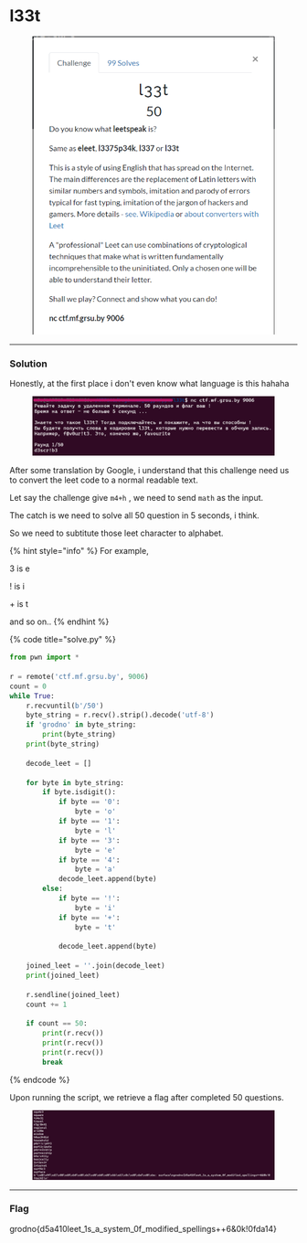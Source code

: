 # l33t

<figure><img src="../../../.gitbook/assets/image (1) (1) (1) (1) (1) (1).png" alt=""><figcaption></figcaption></figure>

***

### Solution

Honestly, at the first place i don't even know what language is this hahaha

<figure><img src="../../../.gitbook/assets/image (2) (1) (1) (1) (1).png" alt=""><figcaption></figcaption></figure>

After some translation by Google, i understand that this challenge need us to convert the leet code to a normal readable text.

Let say the challenge give `m4+h` , we need to send `math` as the input.

The catch is we need to solve all 50 question in 5 seconds, i think.&#x20;

So we need to subtitute those leet character to alphabet.



{% hint style="info" %}
For example,

3 is e

! is i

\+ is t

and so on..
{% endhint %}



{% code title="solve.py" %}
```python
from pwn import *

r = remote('ctf.mf.grsu.by', 9006)
count = 0
while True:
    r.recvuntil(b'/50')
    byte_string = r.recv().strip().decode('utf-8')
    if 'grodno' in byte_string:
        print(byte_string)
    print(byte_string)

    decode_leet = []

    for byte in byte_string:
        if byte.isdigit():
            if byte == '0':
                byte = 'o'
            if byte == '1':
                byte = 'l'
            if byte == '3':
                byte = 'e'
            if byte == '4':
                byte = 'a'
            decode_leet.append(byte)
        else:
            if byte == '!':
                byte = 'i'
            if byte == '+':
                byte = 't'

            decode_leet.append(byte)

    joined_leet = ''.join(decode_leet)
    print(joined_leet)

    r.sendline(joined_leet)
    count += 1

    if count == 50:
        print(r.recv())
        print(r.recv())
        print(r.recv())
        break
```
{% endcode %}



Upon running the script, we retrieve a flag after completed 50 questions.

<figure><img src="../../../.gitbook/assets/image (3) (1) (1) (1).png" alt=""><figcaption></figcaption></figure>

***

### Flag

grodno{d5a410leet\_1s\_a\_system\_0f\_modified\_spellings++6&0k!0fda14}
